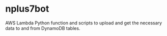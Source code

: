 # nplus7bot
AWS Lambda Python function and scripts to upload and get the necessary data to and from DynamoDB tables.
